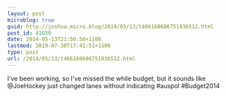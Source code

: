 ```yaml
---
layout: post
microblog: true
guid: http://joshua.micro.blog/2014/05/13/t466168686751936512.html
post_id: 41659
date: 2014-05-13T21:50:50+1100
lastmod: 2019-07-30T17:41:51+1100
type: post
url: /2014/05/13/t466168686751936512.html
---
```

I've been working, so I've missed the while budget, but it sounds like @JoeHockey just changed lanes without indicating #auspol #Budget2014
